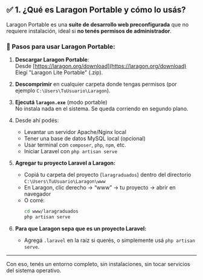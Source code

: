 
## ✅ **1. ¿Qué es Laragon Portable y cómo lo usás?**

Laragon Portable es una **suite de desarrollo web preconfigurada** que no requiere instalación, ideal si **no tenés permisos de administrador**.

### 🔧 Pasos para usar Laragon Portable:

1. **Descargar Laragon Portable**:  
   Desde [https://laragon.org/download](https://laragon.org/download)  
   Elegí "Laragon Lite Portable" (.zip).

2. **Descomprimir** en cualquier carpeta donde tengas permisos (por ejemplo `C:\Users\TuUsuario\Laragon`).

3. **Ejecutá `laragon.exe`** (modo portable)  
   No instala nada en el sistema. Se queda corriendo en segundo plano.

4. Desde ahí podés:
   - Levantar un servidor Apache/Nginx local
   - Tener una base de datos MySQL local (opcional)
   - Usar terminal con `composer`, `php`, `npm`, etc.
   - Iniciar Laravel con `php artisan serve`

5. **Agregar tu proyecto Laravel a Laragon:**
   - Copiá tu carpeta del proyecto (`laragraduados`) dentro del directorio `C:\Users\TuUsuario\Laragon\www`
   - En Laragon, clic derecho → “www” → tu proyecto → abrir en navegador  
   - O corré:  
     ```bash
     cd www/laragraduados
     php artisan serve
     ```

6. **Para que Laragon sepa que es un proyecto Laravel:**
   - Agregá `.laravel` en la raíz si querés, o simplemente usá `php artisan serve`.

---

Con eso, tenés un entorno completo, sin instalaciones, sin tocar servicios del sistema operativo.
